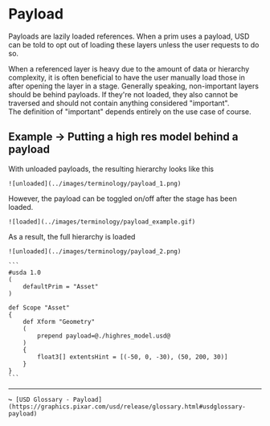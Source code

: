 # Payload

Payloads are lazily loaded references. When a prim uses a payload, USD can be told to opt out of loading these layers unless the user requests to do so.  

When a referenced layer is heavy due to the amount of data or hierarchy complexity, it is often beneficial to have the user manually load those in after opening the layer in a stage. Generally speaking, non-important layers should be behind payloads. If they're not loaded, they also cannot be traversed and should not contain anything considered "important".  
The definition of "important" depends entirely on the use case of course.

## Example → Putting a high res model behind a payload

With unloaded payloads, the resulting hierarchy looks like this  
```admonish example title="Unloaded Payload"
![unloaded](../images/terminology/payload_1.png)
```

However, the payload can be toggled on/off after the stage has been loaded.  

```admonish example title="Payload Toggle On/Off"
![loaded](../images/terminology/payload_example.gif)
```

As a result, the full hierarchy is loaded

```admonish example title="Loaded Payload"
![unloaded](../images/terminology/payload_2.png)
```

~~~admonish example title="simple_payload_example.usd" collapsible=true
```
#usda 1.0
(
    defaultPrim = "Asset"
)
 
def Scope "Asset"
{
    def Xform "Geometry"
    (
        prepend payload=@./highres_model.usd@
    )
    {
        float3[] extentsHint = [(-50, 0, -30), (50, 200, 30)]
    }
}
```
~~~

---

```admonish note title=""
↪ [USD Glossary - Payload](https://graphics.pixar.com/usd/release/glossary.html#usdglossary-payload)
```